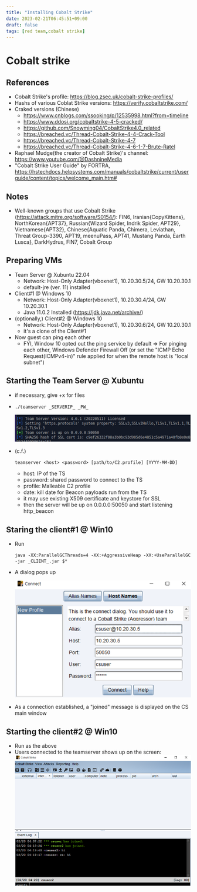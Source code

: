 ```yaml
---
title: "Installing Cobalt Strike"
date: 2023-02-21T06:45:51+09:00
draft: false
tags: [red team,cobalt strike]
---
```


# Cobalt strike

## References
- Cobalt Strike's profile: https://blog.zsec.uk/cobalt-strike-profiles/
- Hashs of various Coblat Strike versions: https://verify.cobaltstrike.com/
- Craked versions (Chinese)
  - https://www.cnblogs.com/ssooking/p/12535998.html?from=timeline
  - https://www.ddosi.org/cobaltstrike-4-5-cracked/
  - https://github.com/Snowming04/CobaltStrike4.0_related
  - https://breached.vc/Thread-Cobalt-Strike-4-4-Crack-Tool
  - https://breached.vc/Thread-Cobalt-Strike-4-7
  - https://breached.vc/Thread-Cobalt-Strike-4-6-1-7-Brute-Ratel
- Raphael Mudge(the creator of Cobalt Strike)'s channel: https://www.youtube.com/@DashnineMedia
- "Cobalt Strike User Guide" by FORTRA, https://hstechdocs.helpsystems.com/manuals/cobaltstrike/current/userguide/content/topics/welcome_main.htm#

## Notes
- Well-known groups that use Cobalt Strike (https://attack.mitre.org/software/S0154/): FIN6, Iranian{CopyKittens}, NorthKorean{APT37}, Russian{Wizard Spider, Indrik Spider, APT29}, Vietnamese{APT32}, Chinese{Aquatic Panda, Chimera, Leviathan, Threat Group-3390, APT19, meenuPass, APT41, Mustang Panda, Earth Lusca}, DarkHydrus, FIN7, Cobalt Group

## Preparing VMs
- Team Server @ Xubuntu 22.04
  - Network: Host-Only Adapter(vboxnet1), 10.20.30.5/24, GW 10.20.30.1
  - default-jre (ver. 11) installed
- Client#1 @ Windows 10
  - Network: Host-Only Adapter(vboxnet1), 10.20.30.4/24, GW 10.20.30.1
  - Java 11.0.2 Installed (https://jdk.java.net/archive/)
- (optionally,) Client#2 @ Windows 10
  - Network: Host-Only Adapter(vboxnet1), 10.20.30.6/24, GW 10.20.30.1
  - it's a clone of the Client#1
- Now guest can ping each other
  - FYI, Window 10 opted out the ping service by default => For pinging each other, Windows Defender Firewall Off (or set the "ICMP Echo Request(ICMPv4-in)" rule applied for when the remote host is "local subnet")

## Starting the Team Server @ Xubuntu
- if necessary, give +x for files
- `./teamserver _SERVERIP_ _PW_`

  ![image](cobalt-strike-teamserver-executed.png)

- (c.f.)
  ```
  teamserver <host> <password> [path/to/C2.profile] [YYYY-MM-DD]
  ```
  - host: IP of the TS
  - password: shared password to connect to the TS
  - profile: Malleable C2 profile
  - date: kill date for Beacon payloads run from the TS
  - it may use existing X509 certificate and keystore for SSL
  - then the server will be up on 0.0.0.0:50050 and start listening http_beacon

## Staring the client#1 @ Win10
- Run
  ```
  java -XX:ParallelGCThreads=4 -XX:+AggressiveHeap -XX:+UseParallelGC -jar _CLIENT_.jar $*
  ```
- A dialog pops up

  ![image](cobalt-strike-client-dialog-box.png)
  
- As a connection established, a "joined" message is displayed on the CS main window

## Starting the client#2 @ Win10
- Run as the above
- Users connected to the teamserver shows up on the screen:
  ![image](cobalt-strike-newuser-joined.png)